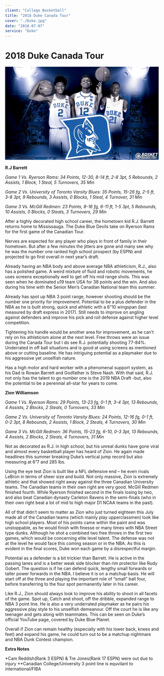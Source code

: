 ```yaml
---
client: "College Basketball"
title: "2018 Duke Canada Tour"
cover: "./Duke.jpg"
date: "2018-07-07"
service: "Duke"
---
```

# 2018 Duke Canada Tour

![](./Duke.jpg)

<b>R.J Barrett</b>

<i>Game 1 Vs. Ryerson Rams: 34 Points, 12-30, 8-14 ft, 2-8 3pt, 5 Rebounds, 2 Assists, 1 Block, 1 Steal, 5 Turnovers, 35 Min

Game 2 Vs. University of Toronto Varsity Blues: 35 Points, 15-26 fg, 2-5 ft, 3-8 3pt, 9 Rebounds, 3 Assists, 0 Blocks, 1 Steal, 4 Turnover, 31 Min

Game 3 Vs. McGill Redmen: 23 Points, 8-16 fg, 6-11 ft, 1-5 3pt, 5 Rebounds, 10 Assists, 0 Blocks, 0 Steals, 3 Turnovers, 29 Min</i>

After a highly decorated high school career, the hometown kid R.J. Barrett returns home to Mississauga. The Duke Blue Devils take on Ryerson Rams for the first game of the Canadian Tour.

Nerves are expected for any player who plays in front of family in their hometown. But after a few minutes the jitters are gone and many see why he was the number one ranked high school prospect (by ESPN) and projected to go first overall in next year’s draft.

Already having an NBA body and above average NBA athleticism, R.J., also has a polished game. A weird mixture of fluid and robotic movements, he uses screens exceptionally well to get off his mid range shots. This was seen when he dominated u19 team USA for 38 points and the win. And also during his time with the Senior Men’s Canadian National team this summer.

Already has spot up NBA 3 point range, however shooting should be the number one priority for improvement. Potential to be a plus defender in the NBA as he is built strong, quick and athletic with a 6”10 wingspan (last measured by draft express in 2017). Still needs to improve on angling against defenders and improve his pick and roll defense against higher level competition.

Tightening his handle would be another area for improvement, as he can’t rely on his athleticism alone at the next level. Free throws were an issue during the Canada Tour but I do see R.J. potentially shooting 77-84%. Underrated in off ball situations and is good at using screens as mentioned above or cutting baseline. He has intriguing potential as a playmaker due to his aggressive yet unselfish nature.

Has a high motor and hard worker with a phenomenal support system, as his Dad is Rowan Barrett and Godfather is Steve Nash. With that said, R.J. not only has the talent to go number one is the 2019 NBA Draft -but, also the potential to be a perennial all-star for years to come.

<b>Zion Williamson</b>

<i>Game 1 Vs. Ryerson Rams: 29 Points, 13-23 fg, 0-1 ft, 3-4 3pt, 13 Rebounds, 4 Assists, 2 Blocks, 2 Steals, 0 Turnovers, 33 Min

Game 2 Vs. University of Toronto Varsity Blues: 24 Points, 12-16 fg, 0-1 ft, 0-2 3pt, 8 Rebounds, 2 Assists, 1 Block, 2 Steals, 4 Turnovers, 30 Min

Game 3 Vs. McGill Redmen: 36 Points, 15-23 fg, 6-10, 0-3 3pt, 13 Rebounds, 4 Assists, 2 Blocks, 2 Steals, 4 Turnovers, 31 Min</i>

Not as decorated as R.J. in high school, but his unreal dunks have gone viral and almost every basketball player has heard of Zion. He again made headlines this summer breaking Duke’s vertical jump record but also measuring at 6”7 and 285 lbs.

Using the eye test Zion is built like a NFL defensive end – he even rivals LeBron in terms of sheer size and build. Not only massive, Zion is extremely athletic and that showed right away against the three Canadian University teams. The Canadian teams in their own right are very good. McGill Redmen finished fourth. While Ryerson finished second in the finals losing by two, and also beat Canadian dynasty Carleton Ravens in the semi-finals (who in their own right beat a lot of mid to high major D1 NCAA teams in the past).

All of that didn’t seem to matter as Zion who just turned eighteen this July made all of the Canadian teams (which mainly play upperclassmen) look like high school players. Most of his points came within the paint and was unstoppable, as he would finish with finesse or many times with NBA Street type dunks. Although he shot a combined two free throws in the first two games, which would be concerning elite level talent. The defense was not at the level he would face this coming season or in the NBA. As this is evident in the final scores, Duke won each game by a disrespectful margin.

Potential as a defender is a bit trickier than Barrett. He is active in the passing lanes and is a better weak side blocker than rim protector like Rudy Gobert. The question is if he can defend quick, lengthy small forwards or taller power forwards in the NBA. I believe it is on a matchup basis. He will start off at the three and playing the important role of “small” ball four, before transferring to the four spot permanently later in his career.

Like R.J., Zion should always look to improve his ability to shoot in all facets of the game. Spot up, Catch and shoot, off the dribble, expanded range to NBA 3 point line. He is also a very underrated playmaker as he pairs his aggressive play style to his unselfish demeanour. Off the court he is like any teenager and gets along with teammates. This can be seen on Duke’s official YouTube page, covered by Duke Blue Planet.

Overall if Zion can remain healthy (especially with his lower back, knees and feet) and expand his game, he could turn out to be a matchup nightmare and NBA Dunk Contest champion.

<b>Extra Notes</b>

*Cam Reddish(Rank 3 ESPN) & Tre Jones(Rank 17 ESPN) were out due to injury 
**Canadian College/University 3 point line is equvilant to international/FIBA

